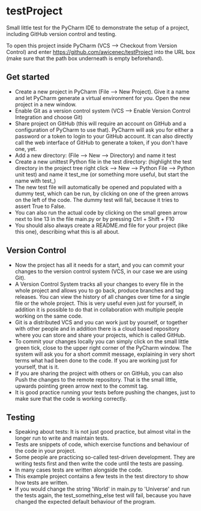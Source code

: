 # testProject
Small little test for the PyCharm IDE to demonstrate the setup of a project, including GitHub version control and testing.

To open this project inside PyCharm (VCS --> Checkout from Version Control) and enter https://github.com/awicenec/testProject into the URL box (make sure that the path box underneath is empty beforehand).

## Get started
* Create a new project in PyCharm (File --> New Project). Give it a name and let PyCharm generate a virtual environment for you. Open the new project in a new window.
* Enable Git as a version control system (VCS --> Enable Version Control Integration and choose Git)
* Share project on GitHub (this will require an account on GitHub and a configuration of PyCharm to use that). PyCharm will ask you for either a password or a token to login to your GitHub account. It can also directly call the web interface of GitHub to generate a token, if you don't have one, yet.
* Add a new directory: (File --> New --> Directory) and name it test
* Create a new unittest Python file in the test directory: (highlight the test directory in the project tree right click --> New --> Python File --> Python unit test) and name it test_me (or something more useful, but start the name with test_)
* The new test file will automatically be opened and populated with a dummy test, which can be run, by clicking on one of the green arrows on the left of the code. The dummy test will fail, because it tries to assert True to False.
* You can also run the actual code by clicking on the small green arrow next to line 13 in the file main.py or by pressing Ctrl + Shift + F10
* You should also always create a README.md file for your project (like this one), describing what this is all about.

## Version Control
* Now the project has all it needs for a start, and you can commit your changes to the version control system (VCS, in our case we are using Git).
* A Version Control System tracks all your changes to every file in the whole project and allows you to go back, produce branches and tag releases. You can view the history of all changes over time for a single file or the whole project. This is very useful even just for yourself, in addition it is possible to do that in collaboration with multiple people working on the same code.
* Git is a distributed VCS and you can work just by yourself, or together with other people and in addition there is a cloud based repository where you can store and share your projects, which is called GitHub.
* To commit your changes locally you can simply click on the small little green tick, close to the upper right corner of the PyCharm window. The system will ask you for a short commit message, explaining in very short terms what had been done to the code. If you are working just for yourself, that is it. 
* If you are sharing the project with others or on GitHub, you can also Push the changes to the remote repository. That is the small little, upwards pointing green arrow next to the commit tag.
* It is good practice running your tests before pushing the changes, just to make sure that the code is working correctly.

## Testing
* Speaking about tests: It is not just good practice, but almost vital in the longer run to write and maintain tests. 
* Tests are snippets of code, which exercise functions and behaviour of the code in your project. 
* Some people are practicing so-called test-driven development. They are writing tests first and then write the code until the tests are passing. 
* In many cases tests are written alongside the code.
* This example project contains a few tests in the test directory to show how tests are written.
* If you would change the string 'World' in main.py to 'Universe' and run the tests again, the test_something_else test will fail, because you have changed the expected default behaviour of the program.

